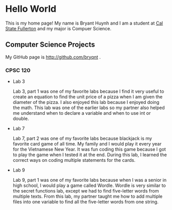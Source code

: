# Hello World

This is my home page! My name is Bryant Huynh and I am a student at [Cal State Fullerton](http://www.fullerton.edu/) and my major is Compuer Science.

## Computer Science Projects

My GitHub page is http://github.com/bryqnt .

### CPSC 120

* Lab 3

    Lab 3, part 1 was one of my favorite labs because I find it very useful to create an equation to find the unit price of a pizza when I am given the diameter of the pizza. I also enjoyed this lab because I enjoyed doing the math. This lab was one of the earlier labs so my partner also helped me understand when to declare a variable and when to use int or double. 

* Lab 7

    Lab 7, part 2 was one of my favorite labs because blackjack is my favorite card game of all time. My family and I would play it every year for the Vietnamese New Year. It was fun coding this game because I got to play the game when I tested it at the end. During this lab, I learned the correct ways on coding multiple statements for the cards. 

* Lab 9

    Lab 9, part 1 was one of my favorite labs because when I was a senior in high school, I would play a game called Wordle. Wordle is very similar to the secret functions lab, except we had to find five-letter words from multiple texts. From this lab, my partner taught me how to add multiple files into one variable to find all the five-letter words from one string. 

